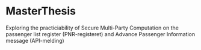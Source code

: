 # MasterThesis
Exploring the practiciability of Secure Multi-Party Computation on the passenger list register (PNR-registeret) and Advance Passenger Information message (API-melding)

